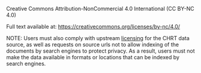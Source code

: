 Creative Commons Attribution-NonCommercial 4.0 International (CC BY-NC 4.0)

Full text available at: https://creativecommons.org/licenses/by-nc/4.0/

NOTE: Users must also comply with upstream [licensing](https://www.chrt-tcdp.gc.ca/transparency/terms-and-conditions-en.html) for the CHRT data source, as well as requests on source urls not to allow indexing of the documents by search engines to protect privacy. As a result, users must not make the data available in formats or locations that can be indexed by search engines.